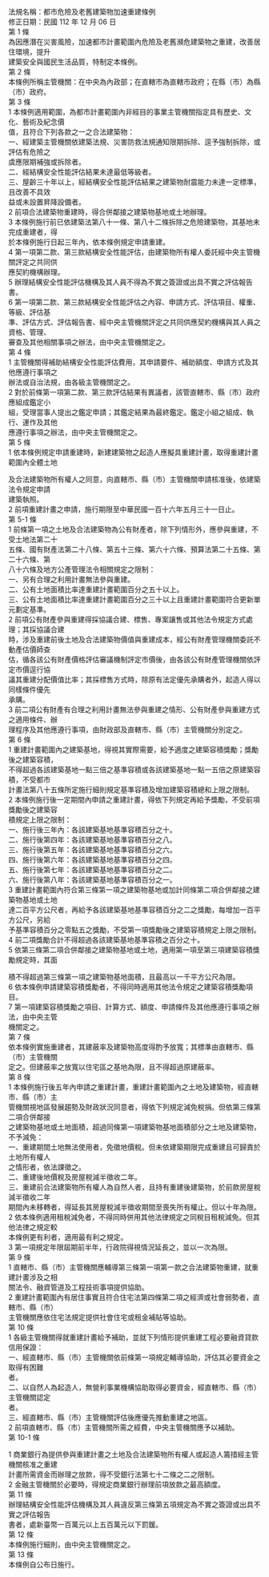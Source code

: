 法規名稱：都市危險及老舊建築物加速重建條例  
修正日期：民國 112 年 12 月 06 日  
第 1 條  
為因應潛在災害風險，加速都市計畫範圍內危險及老舊瀕危建築物之重建，改善居住環境，提升  
建築安全與國民生活品質，特制定本條例。  
第 2 條  
本條例所稱主管機關：在中央為內政部；在直轄市為直轄市政府；在縣（市）為縣（市）政府。  
第 3 條  
1 本條例適用範圍，為都市計畫範圍內非經目的事業主管機關指定具有歷史、文化、藝術及紀念價  
值，且符合下列各款之一之合法建築物：  
一、經建築主管機關依建築法規、災害防救法規通知限期拆除、逕予強制拆除，或評估有危險之  
虞應限期補強或拆除者。  
二、經結構安全性能評估結果未達最低等級者。  
三、屋齡三十年以上，經結構安全性能評估結果之建築物耐震能力未達一定標準，且改善不具效  
益或未設置昇降設備者。  
2 前項合法建築物重建時，得合併鄰接之建築物基地或土地辦理。  
3 本條例施行前已依建築法第八十一條、第八十二條拆除之危險建築物，其基地未完成重建者，得  
於本條例施行日起三年內，依本條例規定申請重建。  
4 第一項第二款、第三款結構安全性能評估，由建築物所有權人委託經中央主管機關評定之共同供  
應契約機構辦理。  
5 辦理結構安全性能評估機構及其人員不得為不實之簽證或出具不實之評估報告書。  
6 第一項第二款、第三款結構安全性能評估之內容、申請方式、評估項目、權重、等級、評估基  
準、評估方式、評估報告書、經中央主管機關評定之共同供應契約機構與其人員之資格、管理、  
審查及其他相關事項之辦法，由中央主管機關定之。  
第 4 條  
1 主管機關得補助結構安全性能評估費用，其申請要件、補助額度、申請方式及其他應遵行事項之  
辦法或自治法規，由各級主管機關定之。  
2 對於前條第一項第二款、第三款評估結果有異議者，該管直轄市、縣（市）政府應組成鑑定小  
組，受理當事人提出之鑑定申請；其鑑定結果為最終鑑定。鑑定小組之組成、執行、運作及其他  
應遵行事項之辦法，由中央主管機關定之。  
第 5 條  
1 依本條例規定申請重建時，新建建築物之起造人應擬具重建計畫，取得重建計畫範圍內全體土地  


及合法建築物所有權人之同意，向直轄市、縣（市）主管機關申請核准後，依建築法令規定申請  
建築執照。  
2 前項重建計畫之申請，施行期限至中華民國一百十六年五月三十一日止。  
第 5-1 條  
1 前條第一項之土地及合法建築物為公有財產者，除下列情形外，應參與重建，不受土地法第二十  
五條、國有財產法第二十八條、第五十三條、第六十六條、預算法第二十五條、第二十六條、第  
八十六條及地方公產管理法令相關規定之限制：  
一、另有合理之利用計畫無法參與重建。  
二、公有土地面積比率達重建計畫範圍百分之五十以上。  
三、公有土地面積比率達重建計畫範圍百分之三十以上且重建計畫範圍符合更新單元劃定基準。  
2 前項公有財產參與重建得採協議合建、標售、專案讓售或其他法令規定方式處理；其採協議合建  
時，涉及重建前後土地及合法建築物價值與重建成本，經公有財產管理機關委託不動產估價師查  
估，循各該公有財產價格評估審議機制評定市價後，由各該公有財產管理機關依評定市價逕行協  
議其重建分配價值比率；其採標售方式時，除原有法定優先承購者外，起造人得以同樣條件優先  
承購。  
3 前二項公有財產有合理之利用計畫無法參與重建之情形、公有財產參與重建方式之適用條件、辦  
理程序及其他應遵行事項，由財政部及直轄市、縣（市）主管機關分別定之。  
第 6 條  
1 重建計畫範圍內之建築基地，得視其實際需要，給予適度之建築容積獎勵；獎勵後之建築容積，  
不得超過各該建築基地一點三倍之基準容積或各該建築基地一點一五倍之原建築容積，不受都市  
計畫法第八十五條所定施行細則規定基準容積及增加建築容積總和上限之限制。  
2 本條例施行後一定期間內申請之重建計畫，得依下列規定再給予獎勵，不受前項獎勵後之建築容  
積規定上限之限制：  
一、施行後三年內：各該建築基地基準容積百分之十。  
二、施行後第四年：各該建築基地基準容積百分之八。  
三、施行後第五年：各該建築基地基準容積百分之六。  
四、施行後第六年：各該建築基地基準容積百分之四。  
五、施行後第七年：各該建築基地基準容積百分之二。  
六、施行後第八年：各該建築基地基準容積百分之一。  
3 重建計畫範圍內符合第三條第一項之建築物基地或加計同條第二項合併鄰接之建築物基地或土地  
達二百平方公尺者，再給予各該建築基地基準容積百分之二之獎勵，每增加一百平方公尺，另給  
予基準容積百分之零點五之獎勵，不受第一項獎勵後之建築容積規定上限之限制。  
4 前二項獎勵合計不得超過各該建築基地基準容積之百分之十。  
5 依第三條第二項合併鄰接之建築物基地或土地，適用第一項至第三項建築容積獎勵規定時，其面  


積不得超過第三條第一項之建築物基地面積，且最高以一千平方公尺為限。  
6 依本條例申請建築容積獎勵者，不得同時適用其他法令規定之建築容積獎勵項目。  
7 第一項建築容積獎勵之項目、計算方式、額度、申請條件及其他應遵行事項之辦法，由中央主管  
機關定之。  
第 7 條  
依本條例實施重建者，其建蔽率及建築物高度得酌予放寬；其標準由直轄市、縣（市）主管機關  
定之。但建蔽率之放寬以住宅區之基地為限，且不得超過原建蔽率。  
第 8 條  
1 本條例施行後五年內申請之重建計畫，重建計畫範圍內之土地及建築物，經直轄市、縣（市）主  
管機關視地區發展趨勢及財政狀況同意者，得依下列規定減免稅捐。但依第三條第二項合併鄰接  
之建築物基地或土地面積，超過同條第一項建築物基地面積部分之土地及建築物，不予減免：  
一、重建期間土地無法使用者，免徵地價稅。但未依建築期限完成重建且可歸責於土地所有權人  
之情形者，依法課徵之。  
二、重建後地價稅及房屋稅減半徵收二年。  
三、重建前合法建築物所有權人為自然人者，且持有重建後建築物，於前款房屋稅減半徵收二年  
期間內未移轉者，得延長其房屋稅減半徵收期間至喪失所有權止。但以十年為限。  
2 依本條例適用租稅減免者，不得同時併用其他法律規定之同稅目租稅減免。但其他法律之規定較  
本條例更有利者，適用最有利之規定。  
3 第一項規定年限屆期前半年，行政院得視情況延長之，並以一次為限。  
第 9 條  
1 直轄市、縣（市）主管機關應輔導第三條第一項第一款之合法建築物重建，就重建計畫涉及之相  
關法令、融資管道及工程技術事項提供協助。  
2 重建計畫範圍內有居住事實且符合住宅法第四條第二項之經濟或社會弱勢者，直轄市、縣（市）  
主管機關應依住宅法規定提供社會住宅或租金補貼等協助。  
第 10 條  
1 各級主管機關得就重建計畫給予補助，並就下列情形提供重建工程必要融資貸款信用保證：  
一、經直轄市、縣（市）主管機關依前條第一項規定輔導協助，評估其必要資金之取得有困難  
者。  
二、以自然人為起造人，無營利事業機構協助取得必要資金，經直轄市、縣（市）主管機關認定  
者。  
三、經直轄市、縣（市）主管機關評估後應優先推動重建之地區。  
2 前項直轄市、縣（市）主管機關所需之經費，中央主管機關應予以補助。  
第 10-1 條  


1 商業銀行為提供參與重建計畫之土地及合法建築物所有權人或起造人籌措經主管機關核准之重建  
計畫所需資金而辦理之放款，得不受銀行法第七十二條之二之限制。  
2 金融主管機關於必要時，得規定商業銀行辦理前項放款之最高額度。  
第 11 條  
辦理結構安全性能評估機構及其人員違反第三條第五項規定為不實之簽證或出具不實之評估報告  
書者，處新臺幣一百萬元以上五百萬元以下罰鍰。  
第 12 條  
本條例施行細則，由中央主管機關定之。  
第 13 條  
本條例自公布日施行。  


